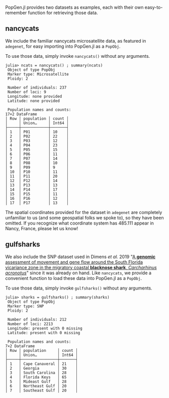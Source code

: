 PopGen.jl provides two datasets as examples, each with their own easy-to-remember function for retrieving those data. 



## nancycats

We include the familiar nancycats microsatellite data, as featured in `adegenet`, for easy importing into PopGen.jl as a `PopObj`.  

To use those data, simply invoke `nancycats()` without any arguments.

```
julia> ncats = nancycats() ; summary(ncats)
 Object of type PopObj
 Marker type: Microsatellite
 Ploidy: 2

 Number of individuals: 237
 Number of loci: 9
 Longitude: none provided
 Latitude: none provided

 Population names and counts:
17×2 DataFrame
│ Row │ population │ count │
│     │ Union…     │ Int64 │
├─────┼────────────┼───────┤
│ 1   │ P01        │ 10    │
│ 2   │ P02        │ 22    │
│ 3   │ P03        │ 12    │
│ 4   │ P04        │ 23    │
│ 5   │ P05        │ 15    │
│ 6   │ P06        │ 11    │
│ 7   │ P07        │ 14    │
│ 8   │ P08        │ 10    │
│ 9   │ P09        │ 9     │
│ 10  │ P10        │ 11    │
│ 11  │ P11        │ 20    │
│ 12  │ P12        │ 14    │
│ 13  │ P13        │ 13    │
│ 14  │ P14        │ 17    │
│ 15  │ P15        │ 11    │
│ 16  │ P16        │ 12    │
│ 17  │ P17        │ 13    │

```

The spatial coordinates provided for the dataset in `adegenet` are completely unfamiliar to us (and some geospatial folks we spoke to), so they have been omitted.  If you recognize what coordinate system has 485.111 appear in Nancy, France, please let us know!

## gulfsharks

We also include the SNP dataset used in Dimens *et al.* 2019 "[A **genomic** assessment of movement and gene flow around the South Florida vicariance zone in the migratory coastal **blacknose shark**, *Carcharhinus acronotus*](https://link.springer.com/article/10.1007/s00227-019-3533-1)" since it was already on hand. Like `nancycats`, we provide a convenient function to load these data into PopGen.jl as a `PopObj`.

To use those data, simply invoke `gulfsharks()` without any arguments. 

```jullia
julia> sharks = gulfsharks() ; summary(sharks)
 Object of type PopObj
 Marker type: SNP
 Ploidy: 2

 Number of individuals: 212
 Number of loci: 2213
 Longitude: present with 0 missing
 Latitude: present with 0 missing

 Population names and counts:
7×2 DataFrame
│ Row │ population     │ count │
│     │ Union…         │ Int64 │
├─────┼────────────────┼───────┤
│ 1   │ Cape Canaveral │ 21    │
│ 2   │ Georgia        │ 30    │
│ 3   │ South Carolina │ 28    │
│ 4   │ Florida Keys   │ 65    │
│ 5   │ Mideast Gulf   │ 28    │
│ 6   │ Northeast Gulf │ 20    │
│ 7   │ Southeast Gulf │ 20    │
```

